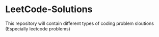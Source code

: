 # LeetCode-Solutions
This repository will contain  different types of coding problem sloutions (Especially leetcode problems)
